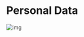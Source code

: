 # Personal Data

![img](https://s3.amazonaws.com/alx-intranet.hbtn.io/uploads/medias/2019/12/5c48d4f6d4dd8081eb48.png?X-Amz-Algorithm=AWS4-HMAC-SHA256&X-Amz-Credential=AKIARDDGGGOUSBVO6H7D%2F20231101%2Fus-east-1%2Fs3%2Faws4_request&X-Amz-Date=20231101T090344Z&X-Amz-Expires=86400&X-Amz-SignedHeaders=host&X-Amz-Signature=0872d30480381c22ad8e55c7b0b0c3e768e18450233ce34eabcd5142396c1d86)


